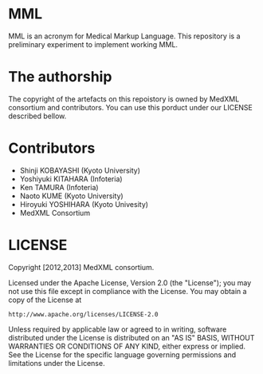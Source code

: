 MML
===

MML is an acronym for Medical Markup Language.
This repository is a preliminary experiment to
implement working MML.

The authorship
===

The copyright of the artefacts on this repoistory
is owned by MedXML consortium and contributors.
You can use this porduct under our LICENSE described
bellow.

Contributors
===

* Shinji KOBAYASHI (Kyoto University)
* Yoshiyuki KITAHARA (Infoteria)
* Ken TAMURA (Infoteria)
* Naoto KUME (Kyoto University)
* Hiroyuki YOSHIHARA (Kyoto Univesity)
* MedXML Consortium

LICENSE
===

Copyright [2012,2013] MedXML consortium.

Licensed under the Apache License, Version 2.0 (the "License");
you may not use this file except in compliance with the License.
You may obtain a copy of the License at

    http://www.apache.org/licenses/LICENSE-2.0

Unless required by applicable law or agreed to in writing, software
distributed under the License is distributed on an "AS IS" BASIS,
WITHOUT WARRANTIES OR CONDITIONS OF ANY KIND, either express or implied.
See the License for the specific language governing permissions and
limitations under the License.